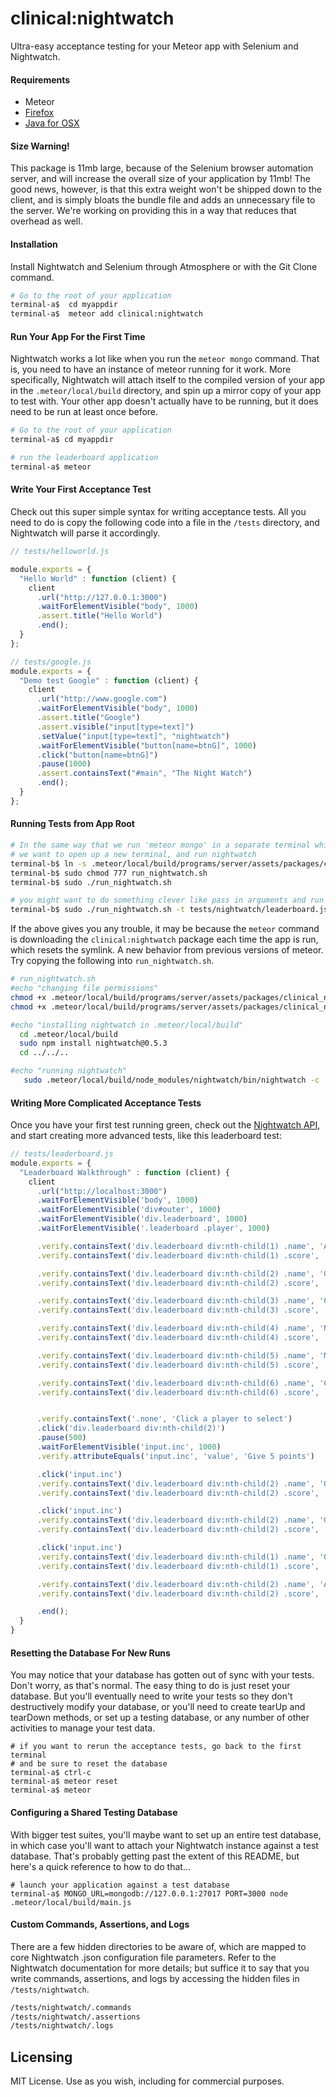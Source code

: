 clinical:nightwatch
===================

Ultra-easy acceptance testing for your Meteor app with Selenium and Nightwatch.


####  Requirements

  - Meteor
  - [Firefox](https://support.mozilla.org/en-US/kb/how-download-and-install-firefox-mac)  
  - [Java for OSX](http://support.apple.com/kb/DL1572)  

####  Size Warning!
This package is 11mb large, because of the Selenium browser automation server, and will increase the overall size of your application by 11mb!  The good news, however, is that this extra weight won't be shipped down to the client, and is simply bloats the bundle file and adds an unnecessary file to the server.  We're working on providing this in a way that reduces that overhead as well.


####  Installation
Install Nightwatch and Selenium through Atmosphere or with the Git Clone command.

````sh
# Go to the root of your application
terminal-a$  cd myappdir
terminal-a$  meteor add clinical:nightwatch

````

####  Run Your App For the First Time

Nightwatch works a lot like when you run the ``meteor mongo`` command.  That is, you need to have an instance of meteor running for it work.  More specifically, Nightwatch will attach itself to the compiled version of your app in the ``.meteor/local/build`` directory, and spin up a mirror copy of your app to test with.  Your other app doesn't actually have to be running, but it does need to be run at least once before.

````sh
# Go to the root of your application
terminal-a$ cd myappdir

# run the leaderboard application
terminal-a$ meteor
````

#### Write Your First Acceptance Test
Check out this super simple syntax for writing acceptance tests.  All you need to do is copy the following code into a file in the ``/tests`` directory, and Nightwatch will parse it accordingly.

````js
// tests/helloworld.js

module.exports = {
  "Hello World" : function (client) {
    client
      .url("http://127.0.0.1:3000")
      .waitForElementVisible("body", 1000)
      .assert.title("Hello World")
      .end();
  }
};

// tests/google.js
module.exports = {
  "Demo test Google" : function (client) {
    client
      .url("http://www.google.com")
      .waitForElementVisible("body", 1000)
      .assert.title("Google")
      .assert.visible("input[type=text]")
      .setValue("input[type=text]", "nightwatch")
      .waitForElementVisible("button[name=btnG]", 1000)
      .click("button[name=btnG]")
      .pause(1000)
      .assert.containsText("#main", "The Night Watch")
      .end();
  }
};

````




####  Running Tests from App Root
````sh
# In the same way that we run 'meteor mongo' in a separate terminal while our application is already running,
# we want to open up a new terminal, and run nightwatch
terminal-b$ ln -s .meteor/local/build/programs/server/assets/packages/clinical_nightwatch/launch_nightwatch_from_app_root.sh run_nightwatch.sh
terminal-b$ sudo chmod 777 run_nightwatch.sh
terminal-b$ sudo ./run_nightwatch.sh

# you might want to do something clever like pass in arguments and run specific tests
terminal-b$ sudo ./run_nightwatch.sh -t tests/nightwatch/leaderboard.js
````

If the above gives you any trouble, it may be because the ``meteor`` command is downloading the ``clinical:nightwatch`` package each time the app is run, which resets the symlink.  A new behavior from previous versions of meteor.  Try copying the following into ``run_nightwatch.sh``.  

````sh
# run_nightwatch.sh
#echo "changing file permissions"
chmod +x .meteor/local/build/programs/server/assets/packages/clinical_nightwatch/launch_nightwatch*.sh
chmod +x .meteor/local/build/programs/server/assets/packages/clinical_nightwatch/selenium/selenium-server-standalone-2.42.0.jar

#echo "installing nightwatch in .meteor/local/build"
  cd .meteor/local/build
  sudo npm install nightwatch@0.5.3
  cd ../../..

#echo "running nightwatch"
   sudo .meteor/local/build/node_modules/nightwatch/bin/nightwatch -c .meteor/local/build/programs/server/assets/packages/clinical_nightwatch/nightwatch_from_app_root.json $1 $2
````

####  Writing More Complicated Acceptance Tests

Once you have your first test running green, check out the [Nightwatch API](http://nightwatchjs.org/api#assert-attributeEquals), and start creating more advanced tests, like this leaderboard test:
````js
// tests/leaderboard.js
module.exports = {
  "Leaderboard Walkthrough" : function (client) {
    client
      .url("http://localhost:3000")
      .waitForElementVisible('body', 1000)
      .waitForElementVisible('div#outer', 1000)
      .waitForElementVisible('div.leaderboard', 1000)
      .waitForElementVisible('.leaderboard .player', 1000)

      .verify.containsText('div.leaderboard div:nth-child(1) .name', 'Ada Lovelace')
      .verify.containsText('div.leaderboard div:nth-child(1) .score', '50')

      .verify.containsText('div.leaderboard div:nth-child(2) .name', 'Grace Hopper')
      .verify.containsText('div.leaderboard div:nth-child(2) .score', '40')

      .verify.containsText('div.leaderboard div:nth-child(3) .name', 'Claude Shannon')
      .verify.containsText('div.leaderboard div:nth-child(3) .score', '35')

      .verify.containsText('div.leaderboard div:nth-child(4) .name', 'Nikola Tesla')
      .verify.containsText('div.leaderboard div:nth-child(4) .score', '25')

      .verify.containsText('div.leaderboard div:nth-child(5) .name', 'Marie Curie')
      .verify.containsText('div.leaderboard div:nth-child(5) .score', '20')

      .verify.containsText('div.leaderboard div:nth-child(6) .name', 'Carl Friedrich Gauss')
      .verify.containsText('div.leaderboard div:nth-child(6) .score', '5')


      .verify.containsText('.none', 'Click a player to select')
      .click('div.leaderboard div:nth-child(2)')
      .pause(500)
      .waitForElementVisible('input.inc', 1000)
      .verify.attributeEquals('input.inc', 'value', 'Give 5 points')

      .click('input.inc')
      .verify.containsText('div.leaderboard div:nth-child(2) .name', 'Grace Hopper')
      .verify.containsText('div.leaderboard div:nth-child(2) .score', '45')

      .click('input.inc')
      .verify.containsText('div.leaderboard div:nth-child(2) .name', 'Grace Hopper')
      .verify.containsText('div.leaderboard div:nth-child(2) .score', '50')

      .click('input.inc')
      .verify.containsText('div.leaderboard div:nth-child(1) .name', 'Grace Hopper')
      .verify.containsText('div.leaderboard div:nth-child(1) .score', '55')

      .verify.containsText('div.leaderboard div:nth-child(2) .name', 'Ada Lovelace')
      .verify.containsText('div.leaderboard div:nth-child(2) .score', '50')

      .end();
  }
}
````

#### Resetting the Database For New Runs
You may notice that your database has gotten out of sync with your tests.  Don't worry, as that's normal.  The easy thing to do is just reset your database.  But you'll eventually need to write your tests so they don't destructively modify your database, or you'll need to create tearUp and tearDown methods, or set up a testing database, or any number of other activities to manage your test data.

````
# if you want to rerun the acceptance tests, go back to the first terminal
# and be sure to reset the database
terminal-a$ ctrl-c
terminal-a$ meteor reset
terminal-a$ meteor
````

####  Configuring a Shared Testing Database
With bigger test suites, you'll maybe want to set up an entire test database, in which case you'll want to attach your Nightwatch instance against a test database.  That's probably getting past the extent of this README, but here's a quick reference to how to do that...

````
# launch your application against a test database
terminal-a$ MONGO_URL=mongodb://127.0.0.1:27017 PORT=3000 node .meteor/local/build/main.js
````

####  Custom Commands, Assertions, and Logs

There are a few hidden directories to be aware of, which are mapped to core Nightwatch .json configuration file parameters.  Refer to the Nightwatch documentation for more details; but suffice it to say that you write commands, assertions, and logs by accessing the hidden files in ``/tests/nightwatch``.  

````sh
/tests/nightwatch/.commands
/tests/nightwatch/.assertions
/tests/nightwatch/.logs
````


Licensing
------------------------

MIT License. Use as you wish, including for commercial purposes.
